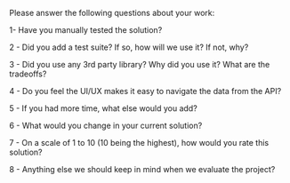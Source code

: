 Please answer the following questions about your work:

1- Have you manually tested the solution?

2 - Did you add a test suite? If so, how will we use it? If not, why?

3 - Did you use any 3rd party library? Why did you use it? What are the tradeoffs?

4 - Do you feel the UI/UX makes it easy to navigate the data from the API?

5 - If you had more time, what else would you add?

6 - What would you change in your current solution?

7 - On a scale of 1 to 10 (10 being the highest), how would you rate this solution?

8 - Anything else we should keep in mind when we evaluate the project?
